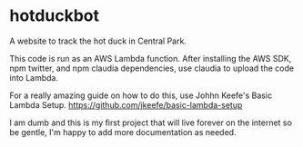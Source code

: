 # hotduckbot
A website to track the hot duck in Central Park.

This code is run as an AWS Lambda function. After installing the AWS SDK, npm twitter, and npm claudia dependencies, use claudia to upload the code into Lambda.

For a really amazing guide on how to do this, use Johhn Keefe's Basic Lambda Setup.
https://github.com/jkeefe/basic-lambda-setup

I am dumb and this is my first project that will live forever on the internet so be gentle, I'm happy to add more documentation as needed.
